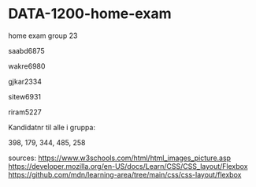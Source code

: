 # DATA-1200-home-exam
home exam group 23

saabd6875 

wakre6980

gjkar2334

sitew6931

riram5227

Kandidatnr til alle i gruppa:

398, 179, 344, 485, 258

 sources: 
 https://www.w3schools.com/html/html_images_picture.asp
 https://developer.mozilla.org/en-US/docs/Learn/CSS/CSS_layout/Flexbox
 https://github.com/mdn/learning-area/tree/main/css/css-layout/flexbox
 
